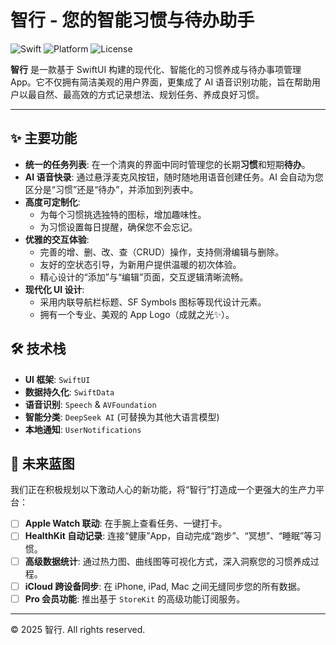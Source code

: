 # 智行 - 您的智能习惯与待办助手

![Swift](https://img.shields.io/badge/Swift-5.9-orange.svg) ![Platform](https://img.shields.io/badge/Platform-iOS%2017%2B-blue.svg) ![License](https://img.shields.io/badge/License-MIT-green.svg)

**智行** 是一款基于 SwiftUI 构建的现代化、智能化的习惯养成与待办事项管理 App。它不仅拥有简洁美观的用户界面，更集成了 AI 语音识别功能，旨在帮助用户以最自然、最高效的方式记录想法、规划任务、养成良好习惯。

---

## ✨ 主要功能

- **统一的任务列表**: 在一个清爽的界面中同时管理您的长期**习惯**和短期**待办**。
- **AI 语音快录**: 通过悬浮麦克风按钮，随时随地用语音创建任务。AI 会自动为您区分是“习惯”还是“待办”，并添加到列表中。
- **高度可定制化**: 
    - 为每个习惯挑选独特的图标，增加趣味性。
    - 为习惯设置每日提醒，确保您不会忘记。
- **优雅的交互体验**:
    - 完善的增、删、改、查（CRUD）操作，支持侧滑编辑与删除。
    - 友好的空状态引导，为新用户提供温暖的初次体验。
    - 精心设计的“添加”与“编辑”页面，交互逻辑清晰流畅。
- **现代化 UI 设计**:
    - 采用内联导航栏标题、SF Symbols 图标等现代设计元素。
    - 拥有一个专业、美观的 App Logo（成就之光✨）。

## 🛠️ 技术栈

- **UI 框架**: `SwiftUI`
- **数据持久化**: `SwiftData`
- **语音识别**: `Speech` & `AVFoundation`
- **智能分类**: `DeepSeek AI` (可替换为其他大语言模型)
- **本地通知**: `UserNotifications`

## 🚀 未来蓝图

我们正在积极规划以下激动人心的新功能，将“智行”打造成一个更强大的生产力平台：

- [ ] **Apple Watch 联动**: 在手腕上查看任务、一键打卡。
- [ ] **HealthKit 自动记录**: 连接“健康”App，自动完成“跑步”、“冥想”、“睡眠”等习惯。
- [ ] **高级数据统计**: 通过热力图、曲线图等可视化方式，深入洞察您的习惯养成过程。
- [ ] **iCloud 跨设备同步**: 在 iPhone, iPad, Mac 之间无缝同步您的所有数据。
- [ ] **Pro 会员功能**: 推出基于 `StoreKit` 的高级功能订阅服务。

---

<footer>
    <p>© 2025 智行. All rights reserved.</p>
</footer>